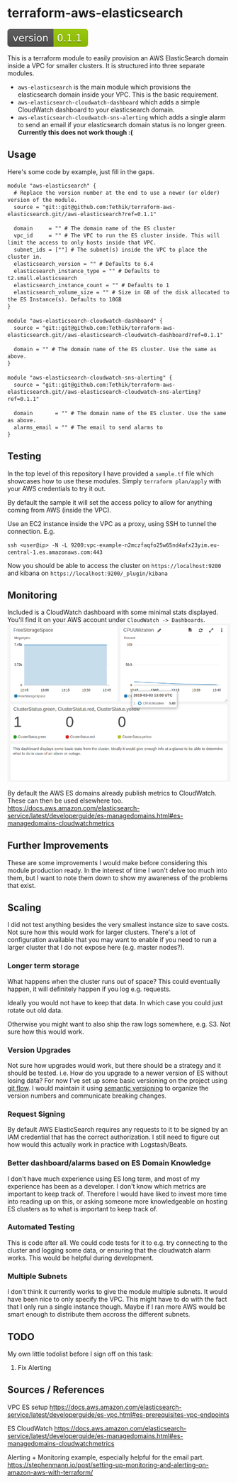 # terraform-aws-elasticsearch

![version 0.1.1](version.svg)

This is a terraform module to easily provision an AWS ElasticSearch domain inside a VPC for smaller clusters. It is structured into
three separate modules.

- `aws-elasticsearch` is the main module which provisions the elasticsearch domain inside your VPC. This is the basic requirement.
- `aws-elasticsearch-cloudwatch-dashboard` which adds a simple CloudWatch dashboard to your elasticsearch domain.
- `aws-elasticsearch-cloudwatch-sns-alerting` which adds a single alarm to send an email if your elasticsearch domain status is no longer green. **Currently this does not work though :(**

## Usage

Here's some code by example, just fill in the gaps.

```t
module "aws-elasticsearch" {
  # Replace the version number at the end to use a newer (or older) version of the module.
  source = "git::git@github.com:Tethik/terraform-aws-elasticsearch.git//aws-elasticsearch?ref=0.1.1"

  domain     = "" # The domain name of the ES cluster
  vpc_id     = "" # The VPC to run the ES cluster inside. This will limit the access to only hosts inside that VPC.
  subnet_ids = [""] # The subnet(s) inside the VPC to place the cluster in.
  elasticsearch_version = "" # Defaults to 6.4
  elasticsearch_instance_type = "" # Defaults to t2.small.elasticsearch
  elasticsearch_instance_count = "" # Defaults to 1
  elasticsearch_volume_size = "" # Size in GB of the disk allocated to the ES Instance(s). Defaults to 10GB
}

module "aws-elasticsearch-cloudwatch-dashboard" {
  source = "git::git@github.com:Tethik/terraform-aws-elasticsearch.git//aws-elasticsearch-cloudwatch-dashboard?ref=0.1.1"

  domain = "" # The domain name of the ES cluster. Use the same as above.
}

module "aws-elasticsearch-cloudwatch-sns-alerting" {
  source = "git::git@github.com:Tethik/terraform-aws-elasticsearch.git//aws-elasticsearch-cloudwatch-sns-alerting?ref=0.1.1"

  domain       = "" # The domain name of the ES cluster. Use the same as above.
  alarms_email = "" # The email to send alarms to
}
```

## Testing

In the top level of this repository I have provided a `sample.tf` file which showcases how to use these modules.
Simply `terraform plan/apply` with your AWS credentials to try it out.

By default the sample it will set the access policy to allow for anything coming from AWS (inside the VPC).

Use an EC2 instance inside the VPC as a proxy, using SSH to tunnel the connection. E.g.

```
ssh <user@ip> -N -L 9200:vpc-example-n2mczfaqfo25w65nd4afx23yim.eu-central-1.es.amazonaws.com:443
```

Now you should be able to access the cluster on `https://localhost:9200` and kibana on `https://localhost:9200/_plugin/kibana`

## Monitoring

Included is a CloudWatch dashboard with some minimal stats displayed. You'll find it on your AWS account under `CloudWatch -> Dashboards`.
![A nice picture of the dashboard](./dashboard.png)

By default the AWS ES domains already publish metrics to CloudWatch. These can then be used elsewhere too.
https://docs.aws.amazon.com/elasticsearch-service/latest/developerguide/es-managedomains.html#es-managedomains-cloudwatchmetrics

## Further Improvements

These are some improvements I would make before considering this module production ready. In the interest of time
I won't delve too much into them, but I want to note them down to show my awareness of the problems that exist.

## Scaling

I did not test anything besides the very smallest instance size to save costs. Not sure how this would work for larger clusters.
There's a lot of configuration available that you may want to enable if you need to run a larger cluster that I do not expose here (e.g. master nodes?).

### Longer term storage

What happens when the cluster runs out of space? This could eventually happen, it will definitely happen
if you log e.g. requests.

Ideally you would not have to keep that data. In which case you could just rotate out old data.

Otherwise you might want to also ship the raw logs somewhere, e.g. S3. Not sure how this would work.

### Version Upgrades

Not sure how upgrades would work, but there should be a strategy and it should be tested. i.e. How do you upgrade to a newer
version of ES without losing data? For now I've set up some basic versioning on the project using [git flow](https://github.com/nvie/gitflow). I would maintain it using [semantic versioning](https://semver.org/) to organize the version numbers and communicate breaking changes.

### Request Signing

By default AWS ElasticSearch requires any requests to it to be signed by an IAM credential that has the correct authorization.
I still need to figure out how would this actually work in practice with Logstash/Beats.

### Better dashboard/alarms based on ES Domain Knowledge

I don't have much experience using ES long term, and most of my experience has been as a developer. I don't know
which metrics are important to keep track of. Therefore I would have liked to invest more time into reading up on
this, or asking someone more knowledgeable on hosting ES clusters as to what is important to keep track of.

### Automated Testing

This is code after all. We could code tests for it to e.g. try connecting to the cluster and logging some data, or ensuring that the cloudwatch alarm works. This would be helpful during development.

### Multiple Subnets

I don't think it currently works to give the module multiple subnets. It would have been nice to only specify the VPC. This might
have to do with the fact that I only run a single instance though. Maybe if I ran more AWS would be smart enough to distribute them
accross the different subnets.

## TODO

My own little todolist before I sign off on this task:

1. Fix Alerting

## Sources / References

VPC ES setup
https://docs.aws.amazon.com/elasticsearch-service/latest/developerguide/es-vpc.html#es-prerequisites-vpc-endpoints

ES CloudWatch
https://docs.aws.amazon.com/elasticsearch-service/latest/developerguide/es-managedomains.html#es-managedomains-cloudwatchmetrics

Alerting + Monitoring example, especially helpful for the email part.
https://stephenmann.io/post/setting-up-monitoring-and-alerting-on-amazon-aws-with-terraform/
